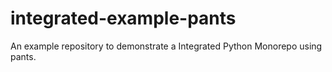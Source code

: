 # integrated-example-pants
An example repository to demonstrate a Integrated Python Monorepo using pants.
